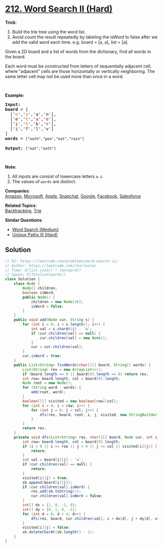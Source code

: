 # [212. Word Search II (Hard)](https://leetcode.com/problems/word-search-ii/)

**Trick**:
1. Build the trie tree using the word list.
2. Avoid count the result repeatedly by labeling the isWord to false after we add the valid word each time. e.g. board = [a, a], list = [a]. 

<p>Given a 2D board and a list of words from the dictionary, find all words in the board.</p>

<p>Each word must be constructed from letters of sequentially adjacent cell, where "adjacent" cells are those horizontally or vertically neighboring. The same letter cell may not be used more than once in a word.</p>

<p>&nbsp;</p>

<p><strong>Example:</strong></p>

<pre><strong>Input:</strong> 
<b>board </b>= [
  ['<span style="color:#d70">o</span>','<span style="color:#d70">a</span>','a','n'],
  ['e','<span style="color:#d30">t</span>','<span style="color:#d00">a</span>','<span style="color:#d00">e</span>'],
  ['i','<span style="color:#d70">h</span>','k','r'],
  ['i','f','l','v']
]
<b>words</b> = <code>["oath","pea","eat","rain"]</code>

<strong>Output:&nbsp;</strong><code>["eat","oath"]</code>
</pre>

<p>&nbsp;</p>

<p><b>Note:</b></p>

<ol>
	<li>All inputs are consist of lowercase letters <code>a-z</code>.</li>
	<li>The values of&nbsp;<code>words</code> are distinct.</li>
</ol>


**Companies**:  
[Amazon](https://leetcode.com/company/amazon), [Microsoft](https://leetcode.com/company/microsoft), [Apple](https://leetcode.com/company/apple), [Snapchat](https://leetcode.com/company/snapchat), [Google](https://leetcode.com/company/google), [Facebook](https://leetcode.com/company/facebook), [Salesforce](https://leetcode.com/company/salesforce)

**Related Topics**:  
[Backtracking](https://leetcode.com/tag/backtracking/), [Trie](https://leetcode.com/tag/trie/)

**Similar Questions**:
* [Word Search (Medium)](https://leetcode.com/problems/word-search/)
* [Unique Paths III (Hard)](https://leetcode.com/problems/unique-paths-iii/)

## Solution 

```java
// OJ: https://leetcode.com/problems/word-search-ii/
// Author: https://leetcode.com/charlesna/
// Time: O(list.size() * len(word))
// Space: O(TotalLen(words))
class Solution {
    class Node {
        Node[] children;
        boolean isWord;
        public Node() {
            children = new Node[26];
            isWord = false;
        }
    }
    public void add(Node cur, String s) {
        for (int i = 0; i < s.length(); i++) {
            int val = s.charAt(i) - 'a';
            if (cur.children[val] == null) {
                cur.children[val] = new Node();
            }
            cur = cur.children[val];
        }
        cur.isWord = true;
    }
    public List<String> findWords(char[][] board, String[] words) {
        List<String> res = new ArrayList<>();
        if (board.length == 0 || board[0].length == 0) return res;
        int row= board.length, col = board[0].length;
        Node root = new Node();
        for (String word : words) {
            add(root, word);
        }
        boolean[][] visited = new boolean[row][col];
        for (int i = 0; i < row; i++) {
            for (int j = 0; j < col; j++) {
                dfs(res, board, root, i, j, visited, new StringBuilder());
            }
        }
        return res;
    }
    private void dfs(List<String> res, char[][] board, Node cur, int i, int j, boolean[][] visited, StringBuilder sb) {
        int row= board.length, col = board[0].length;
        if (i < 0 || i >= row || j < 0 || j >= col || visited[i][j]) {
            return;
        }
        int val = board[i][j] - 'a';
        if (cur.children[val] == null) {
            return;
        }
        visited[i][j] = true;
        sb.append(board[i][j]);
        if (cur.children[val].isWord) {
            res.add(sb.toString());
            cur.children[val].isWord = false;
        }
        int[] dx = {1, 0, -1, 0};
        int[] dy = {0, 1, 0, -1};
        for (int d = 0; d < 4; d++) {
            dfs(res, board, cur.children[val], i + dx[d], j + dy[d], visited, sb);    
        }
        visited[i][j] = false;
        sb.deleteCharAt(sb.length() - 1);
    }
}
```